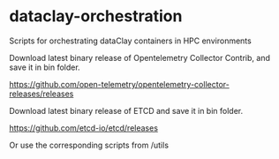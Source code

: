 # dataclay-orchestration
Scripts for orchestrating dataClay containers in HPC environments

Download latest binary release of Opentelemetry Collector Contrib, and save it in bin folder.

https://github.com/open-telemetry/opentelemetry-collector-releases/releases

Download latest binary release of ETCD and save it in bin folder.

https://github.com/etcd-io/etcd/releases

Or use the corresponding scripts from /utils